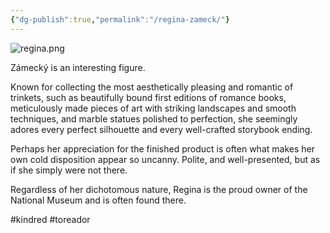 ```yaml
---
{"dg-publish":true,"permalink":"/regina-zameck/"}
---
```


![regina.png](/img/user/regina.png)

Zámecký is an interesting figure.

Known for collecting the most aesthetically pleasing and romantic of trinkets, such as beautifully bound first editions of romance books, meticulously made pieces of art with striking landscapes and smooth techniques, and marble statues polished to perfection, she seemingly adores every perfect silhouette and every well-crafted storybook ending. 

Perhaps her appreciation for the finished product is often what makes her own cold disposition appear so uncanny. Polite, and well-presented, but as if she simply were not there.

Regardless of her dichotomous nature, Regina is the proud owner of the National Museum and is often found there.

#kindred #toreador 